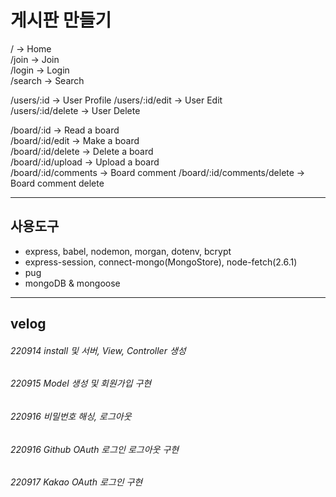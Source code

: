 # 게시판 만들기 

/ -> Home  
/join -> Join  
/login -> Login  
/search -> Search  

/users/:id -> User Profile
/users/:id/edit -> User Edit  
/users/:id/delete -> User Delete  

/board/:id -> Read a board  
/board/:id/edit -> Make a board  
/board/:id/delete -> Delete a board  
/board/:id/upload -> Upload a board  
/board/:id/comments -> Board comment
/board/:id/comments/delete -> Board comment delete  
***
## 사용도구 
- express, babel, nodemon, morgan, dotenv, bcrypt
- express-session, connect-mongo(MongoStore), node-fetch(2.6.1)
- pug
- mongoDB & mongoose
***
## velog
###### 220914 install 및 서버, View, Controller 생성  
###### 220915 Model 생성 및 회원가입 구현
###### 220916 비밀번호 해싱, 로그아웃
###### 220916 Github OAuth 로그인 로그아웃 구현
###### 220917 Kakao OAuth 로그인 구현

